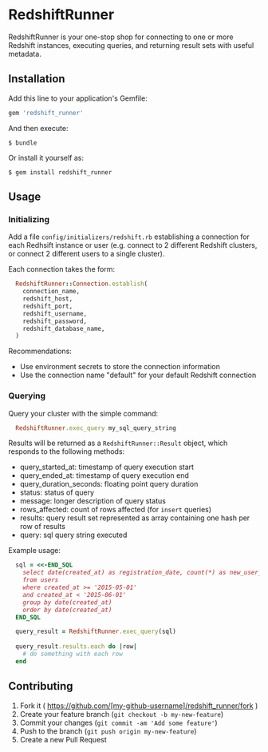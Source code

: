# RedshiftRunner

RedshiftRunner is your one-stop shop for connecting to one or more Redshift instances, executing queries, and returning result sets with useful metadata.

## Installation

Add this line to your application's Gemfile:

```ruby
gem 'redshift_runner'
```

And then execute:

    $ bundle

Or install it yourself as:

    $ gem install redshift_runner

## Usage


### Initializing 

Add a file `config/initializers/redshift.rb` establishing a connection for each Redhsift instance or user (e.g. connect to 2 different Redshift clusters, or connect 2 different users to a single cluster).

Each connection takes the form:

```ruby
  RedshiftRunner::Connection.establish(
    connection_name,
    redshift_host,
    redshift_port,
    redshift_username,
    redshift_password,
    redshift_database_name,
  )
```

Recommendations:
 * Use environment secrets to store the connection information
 * Use the connection name "default" for your default Redshift connection

### Querying

Query your cluster with the simple command:

```ruby
  RedshiftRunner.exec_query my_sql_query_string
```

Results will be returned as a `RedshiftRunner::Result` object, which responds to the following methods: 

 * query_started_at: timestamp of query execution start
 * query_ended_at: timestamp of query execution end
 * query_duration_seconds: floating point query duration
 * status: status of query
 * message: longer description of query status
 * rows_affected: count of rows affected (for `insert` queries)
 * results: query result set represented as array containing one hash per row of results
 * query: sql query string executed


Example usage:

```ruby
  sql = <<-END_SQL
    select date(created_at) as registration_date, count(*) as new_user_count
    from users
    where created_at >= '2015-05-01'
    and created_at < '2015-06-01'
    group by date(created_at)
    order by date(created_at)
  END_SQL

  query_result = RedshiftRunner.exec_query(sql)
  
  query_result.results.each do |row|
    # do something with each row
  end
```


## Contributing

1. Fork it ( https://github.com/[my-github-username]/redshift_runner/fork )
2. Create your feature branch (`git checkout -b my-new-feature`)
3. Commit your changes (`git commit -am 'Add some feature'`)
4. Push to the branch (`git push origin my-new-feature`)
5. Create a new Pull Request

